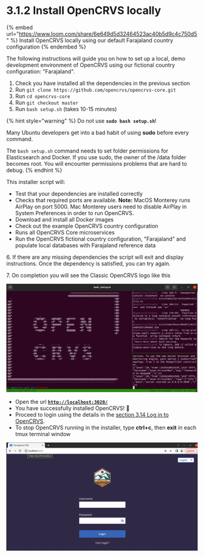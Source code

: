 # 3.1.2 Install OpenCRVS locally

{% embed url="https://www.loom.com/share/6e649d5d32464523ac40b5d9c4c750d5" %}
Install OpenCRVS locally using our default Farajaland country configuration
{% endembed %}

The following instructions will guide you on how to set up a local, demo development environment of OpenCRVS using our fictional country configuration: "Farajaland".

1. Check you have installed all the dependencies in the previous section
2. Run `git clone https://github.com/opencrvs/opencrvs-core.git`
3. Run `cd opencrvs-core`
4. Run `git checkout master`
5. Run `bash setup.sh` (takes 10-15 minutes)

{% hint style="warning" %}
Do not use **`sudo bash setup.sh`**!&#x20;

Many Ubuntu developers get into a bad habit of using **sudo** before every command. &#x20;

The `bash setup.sh` command needs to set folder permissions for Elasticsearch and Docker.  If you use sudo, the owner of the /data folder becomes root.  You will encounter permissions problems that are hard to debug.&#x20;
{% endhint %}

This installer script will:

* Test that your dependencies are installed correctly
* Checks that required ports are available. **Note:** MacOS Monterey runs AirPlay on port 5000. Mac Monterey users need to disable AirPlay in System Preferences in order to run OpenCRVS.
* Download and install all Docker images
* Check out the example OpenCRVS country configuration
* Runs all OpenCRVS Core microservices
* Run the OpenCRVS fictional country configuration, "Farajaland" and populate local databases with Farajaland reference data

6\. If there are any missing dependencies the script will exit and display instructions. Once the dependency is satisfied, you can try again.

7\. On completion you will see the Classic OpenCRVS logo like this&#x20;

![](<../../../.gitbook/assets/Screenshot 2022-06-28 at 13.07.27.png>)

* Open the url [**`http://localhost:3020/`**](http://localhost:3020/)
* You have successfully installed OpenCRVS! 🎉
* Proceed to login using the details in the [section 3.14 Log in to OpenCRVS](3.1.4-log-in-to-opencrvs-locally.md).
* To stop OpenCRVS running in the installer, type **ctrl+c**, then **exit** in each tmux terminal window

![](<../../../.gitbook/assets/Screenshot 2022-06-28 at 13.08.25.png>)
